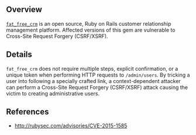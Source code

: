 ## Overview
[`fat_free_crm`](https://rubygems.org/gems/fat_free_crm) is an open source, Ruby on Rails customer relationship management platform.
Affected versions of this gem are vulnerable to Cross-Site Request Forgery (CSRF/XSRF).

## Details
`fat_free_crm` does not require multiple steps, explicit confirmation, or a unique token when performing HTTP requests to `/admin/users`. By tricking a user into following a specially crafted link, a context-dependent attacker can perform a Cross-Site Request Forgery (CSRF/XSRF) attack causing the victim to creating administrative
users.

## References
- http://rubysec.com/advisories/CVE-2015-1585
